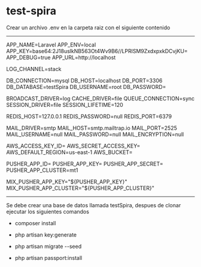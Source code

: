 # test-spira

Crear un archivo .env en la carpeta raiz con el siguiente contenido

-------------------

APP_NAME=Laravel
APP_ENV=local
APP_KEY=base64:2J18uslkNB563Ot4Wv9B6//LPRlSM9ZxdxpxkDCvjKU=
APP_DEBUG=true
APP_URL=http://localhost

LOG_CHANNEL=stack

DB_CONNECTION=mysql
DB_HOST=localhost
DB_PORT=3306
DB_DATABASE=testSpira
DB_USERNAME=root
DB_PASSWORD=

BROADCAST_DRIVER=log
CACHE_DRIVER=file
QUEUE_CONNECTION=sync
SESSION_DRIVER=file
SESSION_LIFETIME=120

REDIS_HOST=127.0.0.1
REDIS_PASSWORD=null
REDIS_PORT=6379

MAIL_DRIVER=smtp
MAIL_HOST=smtp.mailtrap.io
MAIL_PORT=2525
MAIL_USERNAME=null
MAIL_PASSWORD=null
MAIL_ENCRYPTION=null

AWS_ACCESS_KEY_ID=
AWS_SECRET_ACCESS_KEY=
AWS_DEFAULT_REGION=us-east-1
AWS_BUCKET=

PUSHER_APP_ID=
PUSHER_APP_KEY=
PUSHER_APP_SECRET=
PUSHER_APP_CLUSTER=mt1

MIX_PUSHER_APP_KEY="${PUSHER_APP_KEY}"
MIX_PUSHER_APP_CLUSTER="${PUSHER_APP_CLUSTER}"

----------------

Se debe crear una base de datos llamada testSpira, despues de clonar ejecutar los siguientes comandos

- composer install

- php artisan key:generate

- php artisan migrate --seed

- php artisan passport:install


